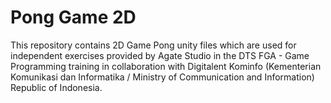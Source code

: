 Pong Game 2D
=================
This repository contains 2D Game Pong unity files which are used for independent exercises provided by Agate Studio in the DTS FGA - Game Programming training in collaboration with Digitalent Kominfo (Kementerian Komunikasi dan Informatika / Ministry of Communication and Information) Republic of Indonesia.
 
